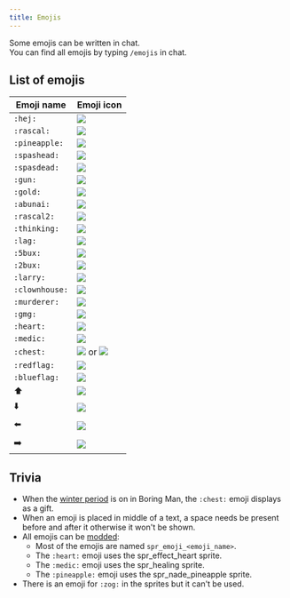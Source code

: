 ```yaml
---
title: Emojis
---
```


Some emojis can be written in chat.  
You can find all emojis by typing `/emojis` in chat.

## List of emojis
| Emoji name    | Emoji icon                           |
|---------------|--------------------------------------|
| `:hej:`         | ![](https://imgur.com/2t7MTWs.png)   |
| `:rascal:`      | ![](https://i.imgur.com/pR4NVXp.gif) |
| `:pineapple:`   | ![](https://imgur.com/GZiI35s.png)   |
| `:spashead:`    | ![](https://imgur.com/LDpOktx.png)   |
| `:spasdead:`    | ![](https://imgur.com/pLu6mgf.png)   |
| `:gun:`         | ![](https://imgur.com/I805Qca.png)   |
| `:gold:`        | ![](https://imgur.com/LAY2ugE.png)   |
| `:abunai:`      | ![](https://imgur.com/3R5ePy3.png)   |
| `:rascal2:`     | ![](https://imgur.com/aWrbrD2.png)   |
| `:thinking:`    | ![](https://imgur.com/zXc5OYB.png)   |
| `:lag:`         | ![](https://i.imgur.com/cLfsDMG.gif) |
| `:5bux:`        | ![](https://imgur.com/TpwwWLT.png)   |
| `:2bux:`        | ![](https://imgur.com/hbjJI6T.png)   |
| `:larry:`       | ![](https://imgur.com/ij4a8Iw.png)   |
| `:clownhouse:`  | ![](https://imgur.com/rlhiEAs.png)   |
| `:murderer:`    | ![](https://imgur.com/mZtSSwc.png)   |
| `:gmg:`         | ![](https://imgur.com/C5ZvAZ7.png)   |
| `:heart:`       | ![](https://i.imgur.com/hlHFQK7.gif) |
| `:medic:`       | ![](https://imgur.com/DpyAZjN.png)   |
| `:chest:`       | ![](https://imgur.com/Sbq0Tgn.png) or ![](https://i.imgur.com/BC0W2Sc.png) |
| `:redflag:`     | ![](https://imgur.com/7ayQFOB.png)   |
| `:blueflag:`    | ![](https://imgur.com/WHzsIHw.png)   |
| :arrow_up:    | ![](https://imgur.com/tVOvc9a.png)   |
| :arrow_down:  | ![](https://imgur.com/JjNZFwu.png)   |
| :arrow_left:  | ![](https://imgur.com/GfSOxUa.png)   |
| :arrow_right: | ![](https://imgur.com/f1iC7ak.png)   |


## Trivia
<!-- FIXME: winter period, modding links -->
- When the [winter period]() is on in Boring Man, the `:chest:` emoji displays as a gift.
- When an emoji is placed in middle of a text, a space needs be present before and after it otherwise it won't be shown.
- All emojis can be [modded]():
    - Most of the emojis are named `spr_emoji_<emoji_name>`.
    - The `:heart:` emoji uses the spr_effect_heart sprite.
    - The `:medic:` emoji uses the spr_healing sprite.
    - The `:pineapple:` emoji uses the spr_nade_pineapple sprite.
- There is an emoji for `:zog:` in the sprites but it can't be used.